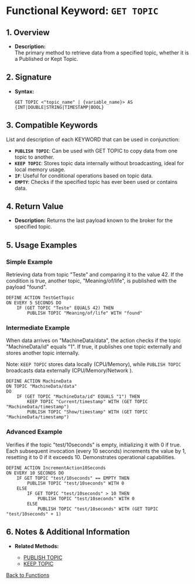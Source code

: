 # Functional Keyword: `GET TOPIC`

## 1. Overview
- **Description:**  
  The primary method to retrieve data from a specified topic, whether it is a Published or Kept Topic.

## 2. Signature
- **Syntax:**  
  ```lot
  GET TOPIC <"topic_name" | {variable_name}> AS {INT|DOUBLE|STRING|TIMESTAMP|BOOL}
  ```

## 3. Compatible Keywords
List and description of each KEYWORD that can be used in conjunction:
- **`PUBLISH TOPIC`**: Can be used with GET TOPIC to copy data from one topic to another.
- **`KEEP TOPIC`**: Stores topic data internally without broadcasting, ideal for local memory usage.
- **`IF`**: Useful for conditional operations based on topic data.
- **`EMPTY`**: Checks if the specified topic has ever been used or contains data.

## 4. Return Value
- **Description:** Returns the last payload known to the broker for the specified topic.

## 5. Usage Examples

### Simple Example
Retrieving data from topic "Teste" and comparing it to the value 42. If the condition is true, another topic, "Meaning/of/life", is published with the payload "found".

```lot
DEFINE ACTION TestGetTopic
ON EVERY 5 SECONDS DO
    IF (GET TOPIC "Teste" EQUALS 42) THEN
        PUBLISH TOPIC "Meaning/of/life" WITH "found"
```

### Intermediate Example
When data arrives on "MachineData/data", the action checks if the topic "MachineData/id" equals "1". If true, it publishes one topic externally and stores another topic internally.

Note: `KEEP TOPIC` stores data locally (CPU/Memory), while `PUBLISH TOPIC` broadcasts data externally (CPU/Memory/Network ).

```lot
DEFINE ACTION MachineData
ON TOPIC "MachineData/data"
DO
    IF (GET TOPIC "MachineData/id" EQUALS "1") THEN
        KEEP TOPIC "Current/timestamp" WITH (GET TOPIC "MachineData/timestamp")
        PUBLISH TOPIC "Show/timestamp" WITH (GET TOPIC "MachineData/timestamp")
```

### Advanced Example
Verifies if the topic "test/10seconds" is empty, initializing it with 0 if true. Each subsequent invocation (every 10 seconds) increments the value by 1, resetting it to 0 if it exceeds 10. Demonstrates operational capabilities.

```lot
DEFINE ACTION IncrementAction10Seconds
ON EVERY 10 SECONDS DO
    IF GET TOPIC "test/10seconds" == EMPTY THEN
        PUBLISH TOPIC "test/10seconds" WITH 0
    ELSE
        IF GET TOPIC "test/10seconds" > 10 THEN
            PUBLISH TOPIC "test/10seconds" WITH 0
        ELSE
            PUBLISH TOPIC "test/10seconds" WITH (GET TOPIC "test/10seconds" + 1)
```

## 6. Notes & Additional Information
- **Related Methods:**

  - [PUBLISH TOPIC](../PUBLISH%20TOPIC/PUBLISH%20TOPIC.md)
  - [KEEP TOPIC](../KEEP%20TOPIC/KEEP%20TOPIC.md)

[Back to Functions](../Functional.md)

